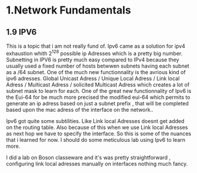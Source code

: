 # 1.Network Fundamentals

## 1.9 IPV6

This is a topic that i am not really fund of. Ipv6 came as a solution for ipv4 exhaustion whith 2<sup>128</sup> possible ip Adresses which is a pretty big number. 
Subnetting in IPV6 is pretty much easy compared to IPv4 because they usually used a fixed number of hosts betwwen subnets having each subnet as a /64 subnet.
One of the much new functionnality is the avrious kind of ipv6 adresses. Global Unicast Adress / Unique Local Adress / Link local Adress / Multicast Adress / solicited Multicast Adress which creates a lot of subnet mask to learn for each. One of the great new functionnality of Ipv6 is the Eui-64 for be much more precised the modified eui-64 which permits to generate an ip adress based on just a subnet prefix , that will be completed based upon the mac adress of the interface on the network..

Ipv6 got quite some subtilities. Like Link local Adresses doesnt get added on the routing table. Also because of this when we use Link local Adresses as next hop
we have to specify the interface. So this is some of the nuances that i learned for now. I should do some meticulous lab using Ipv6 to learn more.

I did a lab on Boson classeware and it's was pretty straightforward , configuring link local adresses manually on interfaces nothing much fancy.